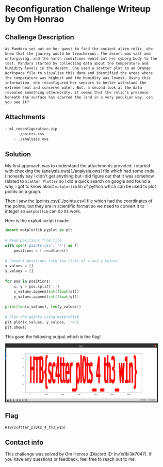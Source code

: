 # Reconfiguration Challenge Writeup by Om Honrao

## Challenge Description

```
As Pandora set out on her quest to find the ancient alien relic, she knew that the journey would be treacherous. The desert was vast and unforgiving, and the harsh conditions would put her cyborg body to the test. Pandora started by collecting data about the temperature and humidity levels in the desert. She used a scatter plot in an Orange Workspace file to visualize this data and identified the areas where the temperature was highest and the humidity was lowest. Using this information, she reconfigured her sensors to better withstand the extreme heat and conserve water. But, a second look at the data revealed something otherwordly, it seems that the relic's presence beneath the surface has scarred the land in a very peculiar way, can you see it?
```

## Attachments
```bash
- ml_reconfiguration.zip
    - ./points.csv
    - ./analysis.ows
```

## Solution
My first approach was to understand the attachments provided. i started with checking the (analysis.ows)[./analysis.ows] file which had some code. I honestly say i didn't get anything but i did figure out that it was somehow related to `Scatter Plotter` so i did a quick search on google and found a way, i got to know about `matplotlib` lib of python which can be used to plot points on a graph. 

Then i saw the (points.csv)[./points.csv] file which had the coordinates of the points, but they are in scientific format so we need to convert it to integer so `matplotlib` can do its work.

Here is the exploit script i made:
```python
import matplotlib.pyplot as plt

# Read positions from file
with open('points.csv', 'r') as f:
    positions = f.readlines()

# Convert positions into two lists of x and y values
x_values = []
y_values = []

for pos in positions:
    x, y = pos.split(',')
    x_values.append(int(float(x)))
    y_values.append(int(float(y)))

print(len(x_values), len(y_values))

# Plot the points using matplotlib
plt.plot(x_values, y_values, 'ro')
plt.show()
```
This gave the following output which is the flag!

![Flag](./plotted.png)

## Flag
```
HTB{sc4tter_pl0ts_4_th3_w1n}
```

## Contact info

This challenge was solved by Om Honrao (Discord ID: Inv1s1bl3#7047). If you have any questions or feedback, feel free to reach out to me.
